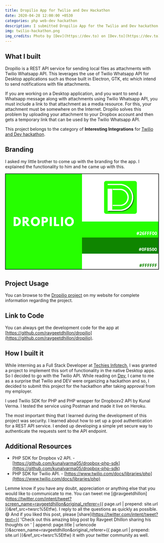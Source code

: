 ```yaml
---
title: Dropilio App for Twilio and Dev Hackathon
date: 2020-04-28 12:00:00 +0530
categories: php web-dev hackathon
description: I submitted Dropilio App for the Twilio and Dev hackathon. The app is a REST API client for sending local files as an attachment to the Whatsapp messages.
img: twilio-hackathon.png
img_credits: Photo by [Dev](https://dev.to) on [Dev.to](https://dev.to)
---
```


## What I built

Dropilio is a REST API service for sending local files as attachments with Twilio Whatsapp API. This leverages the use of Twilio Whatsapp API for Desktop applications such as those built in Electron, GTK, etc which intend to send notifications with file attachments.

If you are working on a Desktop application, and you want to send a Whatsapp message along with attachments using Twilio Whatsapp API, you must include a link to that attachment as a media resource. For this, your attachment must be somewhere on the Internet. Dropilio solves this problem by uploading your attachment to your Dropbox account and then gets a temporary link that can be used by the Twilio Whatsapp API.

This project belongs to the category of **Interesting Integrations** for [Twilio and Dev hackathon](https://www.twilio.com/blog/introducing-code-exchange-community-and-hackathon).

## Branding

I asked my little brother to come up with the branding for the app. I explained the functionality to him and he came up with this.

![Dropilio App branding by Ravgeet Dhillon](/assets/img/blog/dropilio-branding.png)

## Project Usage

You can browse to the [Dropilio project](https://www.ravgeet.dev/projects/dropilio/) on my website for complete information regarding the project.

## Link to Code

You can always get the development code for the app at [https://github.com/ravgeetdhillon/dropilio](https://github.com/ravgeetdhillon/dropilio).

## How I built it

While interning as a Full Stack Developer at [Techies Infotech](https://techiesinfotech.co.in), I was granted a project to implement this sort of functionality in the native Desktop apps. So I decided to go with the Twilio API. While reading on [Dev](https://dev.to/devteam/announcing-the-twilio-hackathon-on-dev-2lh8), I came to me as a surprise that Twilio and DEV were organizing a hackathon and so, I decided to submit this project for the hackathon after taking approval from my employer.

I used Twilio SDK for PHP and PHP wrapper for Dropboxv2 API by Kunal Verma. I tested the service using Postman and made it live on Heroku.

The most important thing that I learned during the development of this project was security. I learned about how to set up a good authentication for a REST API service. I ended up developing a simple yet secure way to authenticate the requests sent to the API endpoint.

## Additional Resources

- PHP SDK for Dropbox v2 API. - [https://github.com/kunalvarma05/dropbox-php-sdk](https://github.com/kunalvarma05/dropbox-php-sdk)
- PHP SDK for Twilio API. - [https://www.twilio.com/docs/libraries/php](https://www.twilio.com/docs/libraries/php)

Lemme know if you have any doubt, appreciation or anything else that you would like to communicate to me. You can tweet me [@ravgeetdhillon](https://twitter.com/intent/tweet?screen_name=ravgeetdhillon&original_referer={{ page.url | prepend: site.url }}&ref_src=twsrc%5Etfw). I reply to all the questions as quickly as possible. 😄 And if you liked this post, please [share](https://twitter.com/intent/tweet?text={{ 'Check out this amazing blog post by Ravgeet Dhillon sharing his thoughts on ' | append: page.title | urlencode }}&screen_name=ravgeetdhillon&original_referer={{ page.url | prepend: site.url }}&ref_src=twsrc%5Etfw) it with your twitter community as well.
